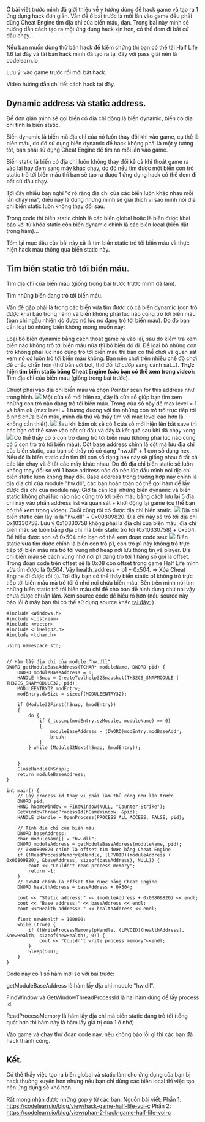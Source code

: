 Ở bài viết trước mình đã giới thiệu về ý tưởng dùng để hack game và tạo ra 1 ứng dụng hack đơn giản. Vấn đề ở bài trước là mỗi lần vào game đều phải dùng Cheat Engine tìm địa chỉ của biến máu, đạn. Trong bài này mình sẽ hướng dẫn cách tạo ra một ứng dụng hack xịn hơn, có thể đem đi bất cứ đâu chạy.

Nếu bạn muốn dùng thử bản hack để kiểm chứng thì bạn có thể tải Half Life 1.6 tại đây và tải bản hack mình đã tạo ra tại đây với pass giải nén là codelearn.io

Lưu ý: vào game trước rồi mới bật hack.

Video hướng dẫn chi tiết cách hack tại đây.

## Dynamic address và static address.
Để đơn giản mình sẽ gọi biến có địa chỉ động là biến dynamic, biến có địa chỉ tĩnh là biến static.

Biến dynamic là biến mà địa chỉ của nó luôn thay đổi khi vào game, cụ thể là biến máu, do đó sử dụng biến dynamic để hack không phải là một ý tưởng tốt, bạn phải sử dụng Cheat Engine để tìm nó mỗi lần vào game.

Biến static là biến có địa chỉ luôn không thay đổi kể cả khi thoát game ra vào lại hay đem sang máy khác chạy, do đó nếu tìm được một biến con trỏ static trỏ tới biến máu thì bạn sẽ tạo ra được 1 ứng dụng hack có thể đem đi bất cứ đâu chạy.

Tới đây nhiều bạn nghĩ "ơ rõ ràng địa chỉ của các biến luôn khác nhau mỗi lần chạy mà", điều này là đúng nhưng mình sẽ giải thích vì sao mình nói địa chỉ biến static luôn không thay đổi sau.

Trong code thì biến static chính là các biến global hoặc là biến được khai báo với từ khóa static còn biến dynamic chính là các biến local (biến đặt trong hàm)...

Tóm lại mục tiêu của bài này sẽ là tìm biến static trỏ tới biến máu và thực hiện hack máu thông qua biến static này.

## Tìm biến static trỏ tới biến máu.
Tìm địa chỉ của biến máu (giống trong bài trước trước mình đã làm).

Tìm những biến đang trỏ tới biến máu.

Vấn đề gặp phải là trong các biến vừa tìm được có cả biến dynamic (con trỏ được khai báo trong hàm) và biến không phải lúc nào cũng trỏ tới biến máu (bạn chỉ ngẫu nhiên dò được nó lúc nó đang trỏ tới biến máu). Do đó bạn cần loại bỏ những biến không mong muốn này:

Loại bỏ biến dynamic bằng cách thoát game ra vào lại, sau đó kiểm tra xem biến nào không trỏ tới biến máu nữa thì bỏ biến đó đi.
Để loại bỏ những con trỏ không phải lúc nào cũng trỏ tới biến máu thì bạn có thể chơi và quan sát xem nó có luôn trỏ tới biến máu không. Bạn nên chơi trên nhiều chế độ chơi để chắc chắn hơn (thử bắn với bot, thử đổi từ cướp sang cảnh sát...).
**Thực hiện tìm biến static bằng Cheat Engine (các bạn có thể xem trong video):**
Tìm địa chỉ của biến máu (giống trong bài trước).

Chuột phải vào địa chỉ biến máu và chọn Pointer scan for this address như trong hình.
![](https://images.viblo.asia/34370189-db2f-45ba-a5ab-e1648872f46d.png)
Một cửa sổ mới hiện ra, đây là cửa sổ giúp bạn tìm xem những con trỏ nào đang trỏ tới biến máu. Trong cửa sổ này để max level = 1 và bấm ok (max level = 1 tương đương với tìm những con trỏ trỏ trực tiếp tới ô nhớ chứa biến máu, mình đã thử và thấy tìm với max level cao hơn là không cần thiết).
![](https://images.viblo.asia/067f7022-a926-480e-b6ff-0235157f4280.png)
Sau khi bấm ok sẽ có 1 cửa sổ mới hiện lên bắt save thì các bạn có thể save vào bất cứ đâu và đây là kết quả sau khi đã chạy xong.
![](https://images.viblo.asia/0632fcc3-f6a5-460e-b4d2-e3bb2b5cce3d.png)
Có thể thấy có 5 con trỏ đang trỏ tới biến máu (không phải lúc nào cũng có 5 con trỏ trỏ tới biến máu). Cột base address chính là cột mà lưu địa chỉ của biến static, các bạn sẽ thấy nó có dạng "hw.dll" + 1 con số dạng hex. Nếu đó là biến static cần tìm thì con số dạng hex này sẽ giống nhau ở tất cả các lần chạy và ở tất các máy khác nhau. Do đó địa chỉ biến static sẽ luôn không thay đổi so với 1 base address nào đó nên lúc đầu mình nói địa chỉ biến static luôn không thay đổi. Base address trong trường hợp này chính là địa địa chỉ của module "hw.dll", các bạn hoàn toàn có thể gọi hàm để lấy được địa chỉ của module này.
Giờ ta cần loại những biến dynamic và biến static không phải lúc nào nào cũng trỏ tới biến máu bằng cách lưu lại 5 địa chỉ này vào phần address list và quan sát + khởi động lại game (cụ thể bạn có thể xem trong video).
Cuối cùng tôi có được địa chỉ biến static.
![](https://images.viblo.asia/bc328fa2-68ca-4613-bc73-8ec99726c8d5.png)
Địa chỉ biến static cần lấy là là "hw.dll" + 0x00809820.
Địa chỉ này sẽ trỏ tới địa chỉ 0x10330758. Lưu ý 0x10330758 không phải là địa chỉ của biến máu, địa chỉ biến máu sẽ luôn bằng địa chỉ mà biến static trỏ tới (0x10330758) + 0x504. Để hiểu được son số 0x504 các bạn có thể xem đoạn code sau:
![](https://images.viblo.asia/5560a85d-4b76-4a29-96d9-21b83b078d54.png)
Biến static vừa tìm được chính là biến con trỏ p1, con trỏ p1 này không trỏ trực tiếp tới biến máu mà trỏ tới vùng nhớ heap nơi lưu thông tin về player. Địa chỉ biến máu sẽ cách vùng nhớ nơi p1 đang trỏ tới 1 hằng số gọi là offset. Trong đoạn code trên offset sẽ là 0x08 còn offset trong game Half Life mình vừa tìm được là 0x504.
Vậy health_address = p1 + 0x504.
=> Xóa Cheat Engine đi được rồi :)).
Tới đây bạn có thể thấy biến static p1 không trỏ trực tiếp tới biến máu mà trỏ tới ô nhớ nơi chứa biến máu. Bên trên mình nói tìm những biến static trỏ tới biến máu chỉ để cho bạn dễ hình dung chứ nói vậy chưa được chuẩn lắm.
Xem source code để hiểu rõ hơn (nếu source này báo lỗi ở máy bạn thì có thể sử dụng source khác [tại đây:](http://cpp.sh/5ucap) )
```
#include <Windows.h>
#include <iostream>
#include <vector>
#include <TlHelp32.h>
#include <tchar.h>

using namespace std;


// Hàm lấy địa chỉ của module "hw.dll"
DWORD getModuleBaseAddress(TCHAR* moduleName, DWORD pid) {
    DWORD moduleBaseAddress = 0;
    HANDLE hSnap = CreateToolhelp32Snapshot(TH32CS_SNAPMODULE | TH32CS_SNAPMODULE32, pid);
    MODULEENTRY32 modEntry;
    modEntry.dwSize = sizeof(MODULEENTRY32);

    if (Module32First(hSnap, &modEntry))
    {
        do {
            if (_tcscmp(modEntry.szModule, moduleName) == 0)
            {
                moduleBaseAddress = (DWORD)modEntry.modBaseAddr;
                break;
            }
        } while (Module32Next(hSnap, &modEntry));


    }
    CloseHandle(hSnap);
    return moduleBaseAddress;
}

int main() {    
    // Lấy process id thay vì phải làm thủ công như lần trước
    DWORD pid;
    HWND hGameWindow = FindWindow(NULL, "Counter-Strike");
    GetWindowThreadProcessId(hGameWindow, &pid);
    HANDLE pHandle = OpenProcess(PROCESS_ALL_ACCESS, FALSE, pid);

    // Tính địa chỉ của biến máu
    DWORD baseAddress;
    char moduleName[] = "hw.dll";
    DWORD moduleAddress = getModuleBaseAddress(moduleName, pid);
    // 0x00809820 chính là offset tìm được bằng Cheat Engine
    if (!ReadProcessMemory(pHandle, (LPVOID)(moduleAddress + 0x00809820), &baseAddress, sizeof(baseAddress), NULL)) {
        cout << "Couldn't read process memory";
        return -1;
    }
    // 0x504 chính là offset tìm được bằng Cheat Engine
    DWORD healthAddress = baseAddress + 0x504;

    cout << "Static address:" << (moduleAddress + 0x00809820) << endl;
    cout << "Base address:" << baseAddress << endl;
    cout <<"Health address: " << healthAddress << endl;

    float newHealth = 100000;
    while (true) {
        if (!WriteProcessMemory(pHandle, (LPVOID)(healthAddress), &newHealth, sizeof(newHealth), 0)) {
            cout << "Couldn't write process memory"<<endl;
        }
        Sleep(500);
    }
}
```
Code này có 1 số hàm mới so với bài trước:

getModuleBaseAddress là hàm lấy địa chỉ module "hw.dll".

FindWindow và GetWindowThreadProcessId là hai hàm dùng để lấy process id.

ReadProcessMemory là hàm lấy địa chỉ mà biến static đang trỏ tới (tổng quát hơn thì hàm này là hàm lấy giá trị của 1 ô nhớ).

Vào game và chạy thử đoạn code này, nếu không báo lỗi gì thì các bạn đã hack thành công.

## Kết.
Có thể thấy việc tạo ra biến global và static làm cho ứng dụng của bạn bị hack thường xuyên hơn nhưng nếu bạn chỉ dùng các biến local thì việc tạo nên ứng dụng sẽ khó hơn.

Rất mong nhận được những góp ý từ các bạn.
Nguồn bài viết: 
Phần 1: https://codelearn.io/blog/view/hack-game-half-life-voi-c
Phần 2: https://codelearn.io/blog/view/phan-2-hack-game-half-life-voi-c